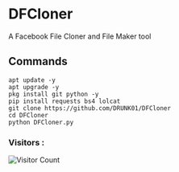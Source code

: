 # DFCloner
A Facebook File Cloner and File Maker tool


## Commands
```
apt update -y
apt upgrade -y
pkg install git python -y
pip install requests bs4 lolcat
git clone https://github.com/DRUNK01/DFCloner
cd DFCloner
python DFCloner.py
```
### Visitors :

![Visitor Count](https://profile-counter.glitch.me/DRUNK01/count.svg)

